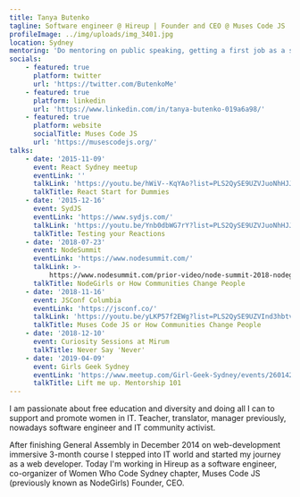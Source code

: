 ```yaml
---
title: Tanya Butenko
tagline: Software engineer @ Hireup | Founder and CEO @ Muses Code JS
profileImage: ../img/uploads/img_3401.jpg
location: Sydney
mentoring: 'Do mentoring on public speaking, getting a first job as a software engineer.'
socials:
    - featured: true
      platform: twitter
      url: 'https://twitter.com/ButenkoMe'
    - featured: true
      platform: linkedin
      url: 'https://www.linkedin.com/in/tanya-butenko-019a6a98/'
    - featured: true
      platform: website
      socialTitle: Muses Code JS
      url: 'https://musescodejs.org/'
talks:
    - date: '2015-11-09'
      event: React Sydney meetup
      eventLink: ''
      talkLink: 'https://youtu.be/hWiV--KqYAo?list=PLS2QySE9UZVJuoNhHJJ9YuCEOd3p8n0CT'
      talkTitle: React Start for Dummies
    - date: '2015-12-16'
      event: SydJS
      eventLink: 'https://www.sydjs.com/'
      talkLink: 'https://youtu.be/Ynb0dbWG7rY?list=PLS2QySE9UZVJuoNhHJJ9YuCEOd3p8n0CT'
      talkTitle: Testing your Reactions
    - date: '2018-07-23'
      event: NodeSummit
      eventLink: 'https://www.nodesummit.com/'
      talkLink: >-
          https://www.nodesummit.com/prior-video/node-summit-2018-nodegirls-or-how-communities-change-people-tanya-butenko/
      talkTitle: NodeGirls or How Communities Change People
    - date: '2018-11-16'
      event: JSConf Columbia
      eventLink: 'https://jsconf.co/'
      talkLink: 'https://youtu.be/yLKP57f2EWg?list=PLS2QySE9UZVInd3hbtvY95DmdbgGfcefA'
      talkTitle: Muses Code JS or How Communities Change People
    - date: '2018-12-10'
      event: Curiosity Sessions at Mirum
      talkTitle: Never Say 'Never'
    - date: '2019-04-09'
      event: Girls Geek Sydney
      eventLink: 'https://www.meetup.com/Girl-Geek-Sydney/events/260142686/'
      talkTitle: Lift me up. Mentorship 101
---
```


I am passionate about free education and diversity and doing all I can to support and promote women in IT. Teacher, translator, manager previously, nowadays software engineer and IT community activist.

After finishing General Assembly in December 2014 on web-development immersive 3-month course I stepped into IT world and started my journey as a web developer. Today I'm working in Hireup as a software engineer, co-organizer of Women Who Code Sydney chapter, Muses Code JS (previously known as NodeGirls) Founder, CEO.
